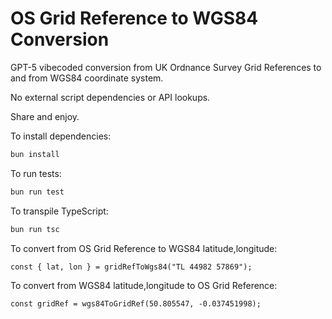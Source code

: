 # OS Grid Reference to WGS84 Conversion

GPT-5 vibecoded conversion from UK Ordnance Survey Grid References to and from WGS84 coordinate system.

No external script dependencies or API lookups.

Share and enjoy.

To install dependencies:

```bash
bun install
```

To run tests:

```bash
bun run test
```

To transpile TypeScript:

```bash
bun run tsc
```

To convert from OS Grid Reference to WGS84 latitude,longitude:

```
const { lat, lon } = gridRefToWgs84("TL 44982 57869");
```

To convert from WGS84 latitude,longitude to OS Grid Reference:

```
const gridRef = wgs84ToGridRef(50.805547, -0.037451998);
```
